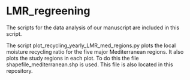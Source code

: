 # LMR_regreening
The scripts for the data analysis of our manuscript are included in this script. 


The script plot_recycling_yearly_LMR_med_regions.py plots the local moisture recycling ratio for the five major Mediterranean regions. It also plots the study regions in each plot. To do this the file shapefile_mediterranean.shp is used. This file is also located in this repository. 

